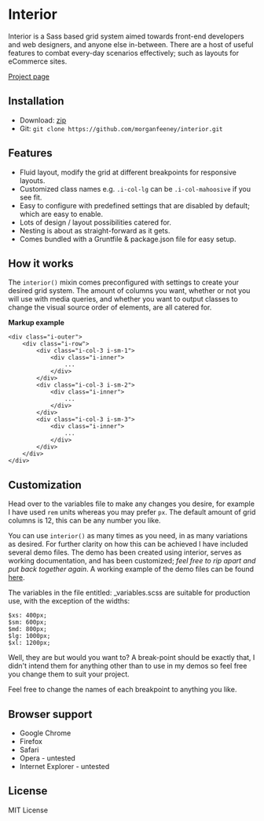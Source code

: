 # Interior

Interior is a Sass based grid system aimed towards front-end developers and web designers, and anyone else in-between. There are a host of useful features to combat every-day scenarios effectively; such as layouts for eCommerce sites.

[Project page](http://morganfeeney.github.io/interior/)

## Installation

* Download: [zip](https://github.com/morganfeeney/interior/archive/gh-pages.zip)
* Git: `git clone https://github.com/morganfeeney/interior.git`

## Features

* Fluid layout, modify the grid at different breakpoints for responsive layouts.
* Customized class names e.g. `.i-col-lg` can be `.i-col-mahoosive` if you see fit.
* Easy to configure with predefined settings that are disabled by default; which are easy to enable.
* Lots of design / layout possibilities catered for.
* Nesting is about as straight-forward as it gets.
* Comes bundled with a Gruntfile & package.json file for easy setup.

## How it works

The `interior()` mixin comes preconfigured with settings to create your desired grid system. The amount of columns you want, whether or not you will use with media queries, and whether you want to output classes to change the visual source order of elements, are all catered for.

**Markup example**

```
<div class="i-outer">
    <div class="i-row">
        <div class="i-col-3 i-sm-1">
            <div class="i-inner">
                ...
            </div>
        </div>
        <div class="i-col-3 i-sm-2">
            <div class="i-inner">
                ...
            </div>
        </div>
        <div class="i-col-3 i-sm-3">
            <div class="i-inner">
                ...
            </div>
        </div>
    </div>
</div>
```

## Customization

Head over to the variables file to make any changes you desire, for example I have used `rem` units whereas you may prefer `px`. The default amount of grid columns is 12, this can be any number you like.

You can use `interior()` as many times as you need, in as many variations as desired. For further clarity on how this can be achieved I have included several demo files. The demo has been created using interior, serves as working documentation, and has been customized; _feel free to rip apart and put back together again_. A working example of the demo files can be found [here](http://morganfeeney.github.io/interior/).

The variables in the file entitled: _variables.scss are suitable for production use, with the exception of the widths:

```
$xs: 400px;
$sm: 600px;
$md: 800px;
$lg: 1000px;
$xl: 1200px;
```
Well, they are but would you want to? A break-point should be exactly that, I didn't intend them for anything other than to use in my demos so feel free you change them to suit your project.

Feel free to change the names of each breakpoint to anything you like.

## Browser support

* Google Chrome
* Firefox
* Safari
* Opera - untested
* Internet Explorer - untested

## License

MIT License

